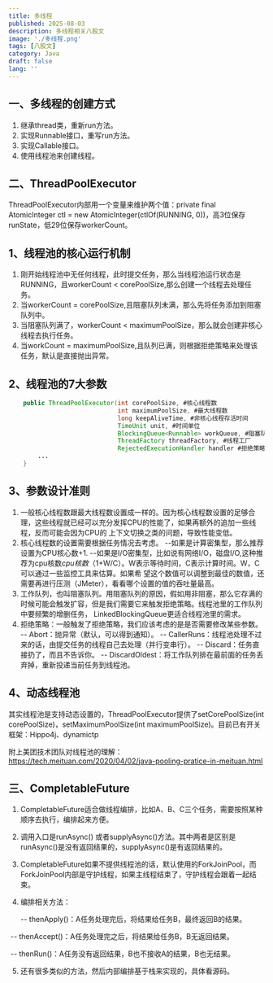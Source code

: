 ```yaml
---
title: 多线程
published: 2025-08-03
description: 多线程相关八股文
image: './多线程.png'
tags: [八股文]
category: Java
draft: false 
lang: ''
---
```


## 一、多线程的创建方式

1. 继承thread类，重新run方法。
2. 实现Runnable接口，重写run方法。
3. 实现Callable接口。
4. 使用线程池来创建线程。

## 二、ThreadPoolExecutor

ThreadPoolExecutor内部用一个变量来维护两个值：private final AtomicInteger ctl = new AtomicInteger(ctlOf(RUNNING, 0))，高3位保存runState，低29位保存workerCount。

## 1、线程池的核心运行机制

1. 刚开始线程池中无任何线程，此时提交任务，那么当线程池运行状态是RUNNING，且workerCount < corePoolSize,那么创建一个线程去处理任务。
2. 当workerCount = corePoolSize,且阻塞队列未满，那么先将任务添加到阻塞队列中。
3. 当阻塞队列满了，workerCount < maximumPoolSize，那么就会创建非核心线程去执行任务。
4. 当workCount = maximumPoolSize,且队列已满，则根据拒绝策略来处理该任务，默认是直接抛出异常。

## 2、线程池的7大参数

```java
    public ThreadPoolExecutor(int corePoolSize, #核心线程数
                              int maximumPoolSize, #最大线程数
                              long keepAliveTime, #非核心线程存活时间
                              TimeUnit unit, #时间单位
                              BlockingQueue<Runnable> workQueue, #阻塞队列
                              ThreadFactory threadFactory, #线程工厂
                              RejectedExecutionHandler handler #拒绝策略) {
        ...
    }
```

## 3、参数设计准则

1. 一般核心线程数跟最大线程数设置成一样的。因为核心线程数设置的足够合理，这些线程就已经可以充分发挥CPU的性能了，如果再额外的追加一些线程，反而可能会因为CPU的	  上下文切换之类的问题，导致性能变低。
2. 核心线程数的设置需要根据任务情况去考虑。
   --如果是计算密集型，那么推荐设置为CPU核心数+1.
   --如果是I/O密集型，比如说有网络I/O，磁盘I/O,这种推荐为cpu核数*cpu核数*（1+W/C）。W表示等待时间，C表示计算时间。W，C可以通过一些监控工具来估算。如果希		望这个数值可以调整到最佳的数值，还需要再进行压测（JMeter），看看哪个设置的值的吞吐量最高。
3. 工作队列，也叫阻塞队列。用阻塞队列的原因，假如用非阻塞，那么它存满的时候可能会触发扩容，但是我们需要它来触发拒绝策略。线程池里的工作队列中要频繁的增删任务，    LinkedBlockingQueue更适合线程池里的需求。
4. 拒绝策略：一般触发了拒绝策略，我们应该考虑的是是否需要修改某些参数。
   -- Abort：抛异常（默认，可以得到通知）。 
   -- CallerRuns：线程池处理不过来的话，由提交任务的线程自己去处理（并行变串行）。
   -- Discard：任务直接扔了，而且不告诉你。
   -- DiscardOldest：将工作队列排在最前面的任务丢弃掉，重新投递当前任务到线程池。

## 4、动态线程池

其实线程池是支持动态设置的，ThreadPoolExecutor提供了setCorePoolSize(int corePoolSize)，setMaximumPoolSize(int maximumPoolSize)。目前已有开关框架：Hippo4j、dynamictp

附上美团技术团队对线程池的理解：https://tech.meituan.com/2020/04/02/java-pooling-pratice-in-meituan.html

## 三、CompletableFuture

1. CompletableFuture适合做线程编排，比如A、B、C三个任务，需要按照某种顺序去执行，编排起来方便。

2. 调用入口是runAsync() 或者supplyAsync()方法。其中两者是区别是runAsync()是没有返回结果的，supplyAsync()是有返回结果的。

3. CompletableFuture如果不提供线程池的话，默认使用的ForkJoinPool，而ForkJoinPool内部是守护线程，如果主线程结束了，守护线程会跟着一起结束。

4. 编排相关方法：

   -- thenApply()：A任务处理完后，将结果给任务B，最终返回B的结果。

​       -- thenAccept()：A任务处理完之后，将结果给任务B，B无返回结果。

​       -- thenRun()：A任务没有返回结果，B也不接收A的结果，B也无结果。

5. 还有很多类似的方法，然后内部编排基于栈来实现的，具体看源码。